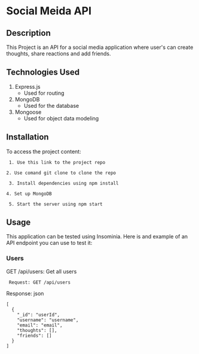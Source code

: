 # Social Meida API
## Description
This Project is an API for a social media application where user's can create thoughts, share reactions and add friends.

## Technologies Used
1. Express.js
    - Used for routing
2. MongoDB
    - Used for the database
3. Mongoose
    - Used for object data modeling

## Installation
To access the project content:
   ```
    1. Use this link to the project repo
  
   ```
    2. Use comand git clone to clone the repo
   ```
    3. Install dependencies using npm install
   ```
    4. Set up MongoDB
   ```
    5. Start the server using npm start
```
## Usage
This application can be tested using Insominia.
Here is and example of an API endpoint you can use to test it:

### Users

GET /api/users: Get all users

` Request: GET /api/users`

Response:
json

```
[
  {
    "_id": "userId",
    "username": "username",
    "email": "email",
    "thoughts": [],
    "friends": []
  }
]
```